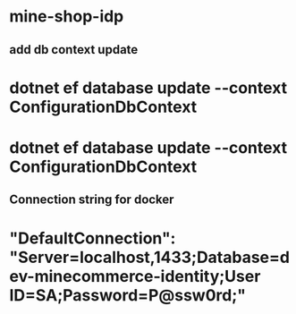 # mine-shop-idp

## add db context update
# dotnet ef database update --context ConfigurationDbContext
# dotnet ef database update --context ConfigurationDbContext

## Connection string for docker 
# "DefaultConnection": "Server=localhost,1433;Database=dev-minecommerce-identity;User ID=SA;Password=P@ssw0rd;"